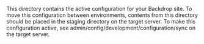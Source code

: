 This directory contains the active configuration for your Backdrop site. To move this configuration between environments, contents from this directory should be placed in the staging directory on the target server. To make this configuration active, see admin/config/development/configuration/sync on the target server.
